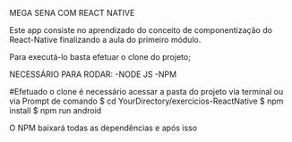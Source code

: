 MEGA SENA COM REACT NATIVE

Este app consiste no aprendizado do conceito de componentização do React-Native finalizando a aula do primeiro módulo.

Para executá-lo basta efetuar o clone do projeto;

NECESSÁRIO PARA RODAR:
-NODE JS
-NPM

#Efetuado o clone é necessário acessar a pasta do projeto via terminal ou via Prompt de comando
$ cd YourDirectory/exercicios-ReactNative
$ npm install
$ npm run android 

O NPM baixará todas as dependências e após isso
